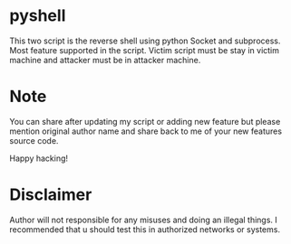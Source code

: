 # pyshell
This two script is the reverse shell using python Socket and subprocess. Most feature supported in the script. Victim script must be stay in victim machine and attacker must be in attacker machine. 

# Note

You can share after updating my script or adding new feature but please mention original author name and share back to me of your new features source code.

Happy hacking!

# Disclaimer
Author will not responsible for any misuses and doing an illegal things. I recommended that u should test this in authorized networks or systems.
